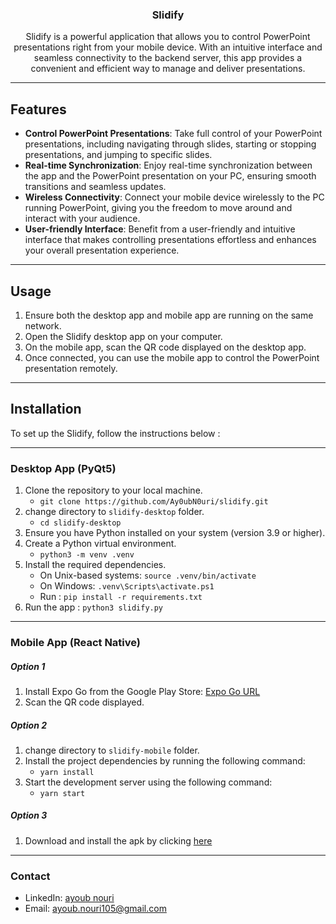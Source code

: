 <h3 align="center">Slidify</h3>
<div align="center">
<p align="center">
Slidify is a powerful application that allows you to control PowerPoint presentations right from your mobile device. With an intuitive interface and seamless connectivity to the backend server, this app provides a convenient and efficient way to manage and deliver presentations.
</p>
</div>

---

## Features

- **Control PowerPoint Presentations**: Take full control of your PowerPoint presentations, including navigating through slides, starting or stopping presentations, and jumping to specific slides.
- **Real-time Synchronization**: Enjoy real-time synchronization between the app and the PowerPoint presentation on your PC, ensuring smooth transitions and seamless updates.
- **Wireless Connectivity**: Connect your mobile device wirelessly to the PC running PowerPoint, giving you the freedom to move around and interact with your audience.
- **User-friendly Interface**: Benefit from a user-friendly and intuitive interface that makes controlling presentations effortless and enhances your overall presentation experience.

---

## Usage

1. Ensure both the desktop app and mobile app are running on the same network.
2. Open the Slidify desktop app on your computer.
3. On the mobile app, scan the QR code displayed on the desktop app.
4. Once connected, you can use the mobile app to control the PowerPoint presentation remotely.

---

## Installation

To set up the Slidify, follow the instructions below :

---

### Desktop App (PyQt5)

1.  Clone the repository to your local machine.
    - `git clone https://github.com/Ay0ubN0uri/slidify.git`
2.  change directory to `slidify-desktop` folder.
    - `cd slidify-desktop`
3.  Ensure you have Python installed on your system (version 3.9 or higher).
4.  Create a Python virtual environment.
    - `python3 -m venv .venv`
5.  Install the required dependencies.
    - On Unix-based systems: `source .venv/bin/activate`
    - On Windows: `.venv\Scripts\activate.ps1`
    - Run : `pip install -r requirements.txt`
6.  Run the app : `python3 slidify.py`

---

### Mobile App (React Native)

##### Option 1

1. Install Expo Go from the Google Play Store: [Expo Go URL](https://expo.dev/@ay0ub/slidify)
2. Scan the QR code displayed.

##### Option 2

1. change directory to `slidify-mobile` folder.
2. Install the project dependencies by running the following command:
   - `yarn install`
3. Start the development server using the following command:
   - `yarn start`

##### Option 3

1. Download and install the apk by clicking [here](https://expo.dev/artifacts/eas/aE7AJfJ7t6orkSND5Kumr4.apk)

---

### Contact

- LinkedIn: [ayoub nouri](https://www.linkedin.com/in/ayoub-nouri-73532a244/)
- Email: ayoub.nouri105@gmail.com
